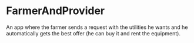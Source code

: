 # FarmerAndProvider
An app where the farmer sends a request with the utilities he wants and he automatically gets the best offer (he can buy it and rent the equipment).  
